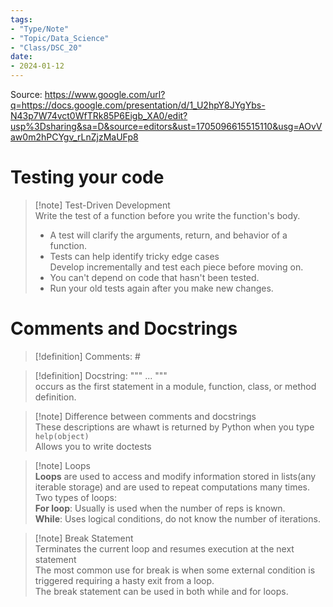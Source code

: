 ```yaml
---
tags:  
- "Type/Note"  
- "Topic/Data_Science"  
- "Class/DSC_20"  
date:  
- 2024-01-12  
---
```

  
Source: https://www.google.com/url?q=https://docs.google.com/presentation/d/1_U2hpY8JYgYbs-N43p7W74vct0WfTRk85P6Eigb_XA0/edit?usp%3Dsharing&sa=D&source=editors&ust=1705096615515110&usg=AOvVaw0m2hPCYgv_rLnZjzMaUFp8  
  
# Testing your code  
  
> [!note] Test-Driven Development  
> Write the test of a function before you write the function's body.  
> - A test will clarify the arguments, return, and behavior of a function.  
> - Tests can help identify tricky edge cases  
> Develop incrementally and test each piece before moving on.  
> - You can't depend on code that hasn't been tested.  
> - Run your old tests again after you make new changes.  
  
# Comments and Docstrings  
  
> [!definition] Comments: #  
  
> [!definition] Docstring: """ ... """  
> occurs as the first statement in a module, function, class, or method definition.  
  
> [!note] Difference between comments and docstrings  
> These descriptions are whawt is returned by Python when you type `help(object)`  
> Allows you to write doctests  
  
> [!note] Loops  
> **Loops** are used to access and modify information stored in lists(any iterable storage) and are used to repeat computations many times.  
> Two types of loops:  
> **For loop**: Usually is used when the number of reps is known.  
> **While**: Uses logical conditions, do not know the number of iterations.  
  
> [!note] Break Statement  
> Terminates the current loop and resumes execution at the next statement  
> The most common use for break is when some external condition is triggered requiring a hasty exit from a loop.  
> The break statement can be used in both while and for loops.  
